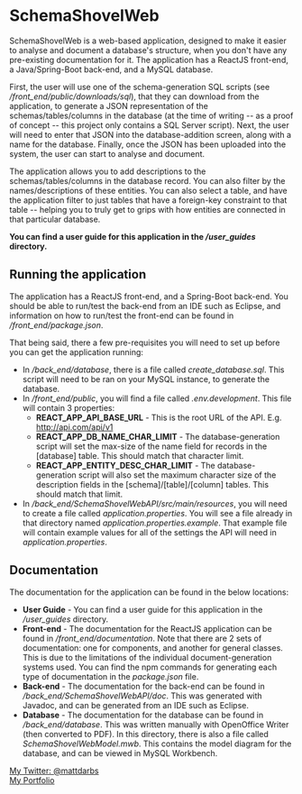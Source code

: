 # SchemaShovelWeb

SchemaShovelWeb is a web-based application, designed to make it easier to analyse and document a database's structure, when you don't have any pre-existing documentation for it. The application has a ReactJS front-end, a Java/Spring-Boot back-end, and a MySQL database.

First, the user will use one of the schema-generation SQL scripts (see */front_end/public/downloads/sql*), that they can download from the application, to generate a JSON representation of the schemas/tables/columns in the database (at the time of writing -- as a proof of concept -- this project only contains a SQL Server script). Next, the user will need to enter that JSON into the database-addition screen, along with a name for the database. Finally, once the JSON has been uploaded into the system, the user can start to analyse and document.

The application allows you to add descriptions to the schemas/tables/columns in the database record. You can also filter by the names/descriptions of these entities. You can also select a table, and have the application filter to just tables that have a foreign-key constraint to that table -- helping you to truly get to grips with how entities are connected in that particular database.

**You can find a user guide for this application in the */user_guides* directory.**

## Running the application

The application has a ReactJS front-end, and a Spring-Boot back-end. You should be able to run/test the back-end from an IDE such as Eclipse, and information on how to run/test the front-end can be found in */front_end/package.json*.

That being said, there a few pre-requisites you will need to set up before you can get the application running:

- In */back_end/database*, there is a file called *create_database.sql*. This script will need to be ran on your MySQL instance, to generate the database.
- In */front_end/public*, you will find a file called *.env.development*. This file will contain 3 properties: 
    - **REACT_APP_API_BASE_URL** - This is the root URL of the API. E.g. http://api.com/api/v1
    - **REACT_APP_DB_NAME_CHAR_LIMIT** - The database-generation script will set the max-size of the name field for records in the [database] table. This should match that character limit.
    - **REACT_APP_ENTITY_DESC_CHAR_LIMIT** - The database-generation script will also set the maximum character size of the description fields in the [schema]/[table]/[column] tables. This should match that limit.
- In */back_end/SchemaShovelWebAPI/src/main/resources*, you will need to create a file called *application.properties*. You will see a file already in that directory named *application.properties.example*. That example file will contain example values for all of the settings the API will need in *application.properties*.

## Documentation

The documentation for the application can be found in the below locations:

- **User Guide** - You can find a user guide for this application in the */user_guides* directory.
- **Front-end** - The documentation for the ReactJS application can be found in */front_end/documentation*. Note that there are 2 sets of documentation: one for components, and another for general classes. This is due to the limitations of the individual document-generation systems used. You can find the npm commands for generating each type of documentation in the *package.json* file.
- **Back-end** - The documentation for the back-end can be found in */back_end/SchemaShovelWebAPI/doc*. This was generated with Javadoc, and can be generated from an IDE such as Eclipse.
- **Database** - The documentation for the database can be found in */back_end/database*. This was written manually with OpenOffice Writer (then converted to PDF). In this directory, there is also a file called *SchemaShovelWebModel.mwb*. This contains the model diagram for the database, and can be viewed in MySQL Workbench.

[My Twitter: @mattdarbs](http://twitter.com/mattdarbs)  
[My Portfolio](http://md-developer.uk)
